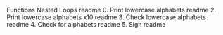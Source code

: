 Functions Nested Loops readme
0. Print lowercase alphabets readme
2. Print lowercase alphabets x10 readme
3. Check lowercase alphabets readme
4. Check for alphabets readme
5. Sign readme
